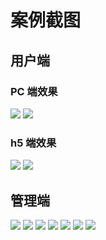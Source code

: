 # 案例截图

##  用户端

### PC 端效果

<img src="./pc-chat.png">
<img src="./pc-profile.png">

### h5 端效果

<img src="./mobile-chat.png">
<img src="./mobile-profile.png">


##  管理端

<img src="./admin-login.png">
<img src="./admin-index.png">
<img src="./admin-user.png">
<img src="./admin-order.png">
<img src="./admin-package.png">
<img src="./admin-task.png">
<img src="./admin-setting.png">
